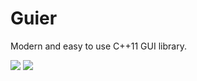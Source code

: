 # Guier
Modern and easy to use C++11 GUI library.

[![](https://img.shields.io/badge/license-MIT-brightgreen.svg)](https://github.com/jimmiebergmann/Guier/blob/master/LICENSE.md) [![](https://img.shields.io/badge/todo-Trello-blue.svg)](https://trello.com/b/q89UvQAi/guier-development)  